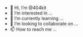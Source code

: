 - 👋 Hi, I’m @404kit
- 👀 I’m interested in ...
- 🌱 I’m currently learning ...
- 💞️ I’m looking to collaborate on ...
- 📫 How to reach me ...

<!---
404kit/404kit is a ✨ special ✨ repository because its `README.md` (this file) appears on your GitHub profile.
You can click the Preview link to take a look at your changes.
--->
